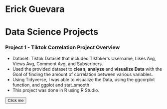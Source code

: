 # Erick Guevara

# Data Science Projects
### Project 1 - Tiktok Correlation Project Overview
* Dataset: Tiktok Dataset that included Tiktoker's Username, Likes Avg, Views Avg, Comment Avg, and Subscribers.
* Used the provided dataset to **clean**, **analyze** and **visualize** **Data** with the Goal of finding the amount of correlation between various variables.
* Using Tidyverse, I was able to visualize the Data, using the ggcorplot function, and ggplot and stat_smooth
* This project was done in R using R Studio. 

<button name="button" onclick="http://www.google.com">Click me</button>

